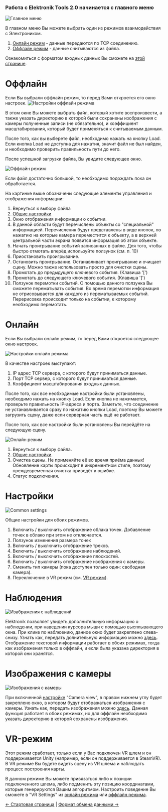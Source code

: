 ### Работа с Elektronik Tools 2.0 начинается с главного меню
![Главное меню](MainMenu.png)

В главном меню Вы можете выбрать один из режимов взаимодействия с Электроником.
1. [Онлайн режим](#Онлайн) - данные передаются по TCP соединению.
2. [Оффлайн режим](#Оффлайн) - данные считываются из файла.

Ознакомиться с форматом входных данных Вы сможете на [этой странице](Data-RU.md).

# Оффлайн

Если Вы выбрали оффлайн режим, то перед Вами откроется его окно настроек.
![Настройки оффлайн режима](OfflineMenu.png)

В этом окне Вы можете выбрать файл, который хотите воспроизвести, 
а также указать директорию в которой были сохранены изображения с камеры полученные записи (не обязательно), 
и коэффициент масштабирования, который будет применяться к считываемым данным.

После того, как вы выберете файл, необходимо нажать на кнопку Load. 
Если кнопка Load не доступна для нажатия, значит файл не был найден, и необходимо проверить правильность пути до него.

После успешной загрузки файла, Вы увидите следующее окно.

![Оффлайн режим](OfflineMode.png)

Если файл достаточно большой, то необходимо подождать пока он обработается.

На картинке выше обозначены следующие элементы управления и отображения информации:

1. Вернуться к выбору файла
2. [Общие настройки](#Настройки)
3. Окно отображения информации о событии.
4. В данной области будут перечислены объекты со "специальной" информацией. 
    Перечисления будут представлены в виде кнопок, по нажатию на которые камера переместится к объекту, 
    а в верхней центральной части экрана появится информация об этом объекте.
5. Начать проигрывание событий записанных в файле. Для того, чтобы быстро отмотать вперёд используйте ползунок (см. п. 10)
6. Приостановить проигрывание.
7. Остановить проигрывание. Останавливает проигрывание и очищает сцену. Можно также использовать просто для очистки сцены.
8. Промотать до предыдущего ключевого события. (Клавиша '[')
9. Промотать до следующего ключевого события. (Клавиша ']')
10. Ползунок перемотки событий. С помощью данного ползунка Вы сможете перематывать события. 
    Во время перемотки информация не отрисовывается для каждого из перематываемых событий. 
    Перерисовка происходит только на событии, к которому необходимо перемотать. 

# Онлайн

Если Вы выбрали онлайн режим, то перед Вами откроется следующее окно настроек.

![Настройки онлайн режима](OnlineMenu.png)

В качестве настроек выступают:

1. IP адрес TCP сервера, с которого будут приниматься данные.
2. Порт TCP сервер, с которого будут приниматься данные.
3. Коэффициент масштабирования входных данных.


После того, как все необходимые настройки были установлены, необходимо нажать на кнопку Load.
Если кнопка не нажимается, проверьте правильность IP-адреса и порта. Заметьте, что соединение 
не устанавливается сразу по нажатию кнопки Load, поэтому Вы можете загрузить сцену, даже если серверная часть ещё не работает.

После того, как все настройки были установлены Вы перейдёте на следующую сцену.

![Онлайн режим](OnlineMode.png)

1. Вернуться к выбору файла.
2. [Общие настройки](#Настройки).
3. Очистка сцены. Не применяйте её во время приёма данных! 
   Обновление карты происходит в инкрементном стиле, поэтому преждевременная очистка приведёт к ошибке.
4. Статус подключения.

# Настройки

![Common settings](CommonSettings.png)

Общие настройки для обоих режимов.

1. Включить / выключить отображение облака точек. Добавление точек в облако при этом не отключается.
2. Ползунок изменения размера точек
3. Включить / выключить отображение треков.
4. Включить / выключить отображение наблюдений.
5. Включить / выключить отображение плоскостей.
6. Включить / выключить отображение изображения с камеры.
7. Сменить тип камеры (пока доступен только один: свободная камера).
8. Переключение в VR режим (см. [VR режим](#VR-режим)).

# Наблюдения

![Изабражения с наблюдений](Observations.png)

Elektronik позволяет увидеть дополнительную информацию о наблюдении, при наведении курсора мыши с помощью высплывающего окна.
При клике по наблюению, данное окно будет закреплено слева-снизу.
Узнать как, передать долнительную информацию можно [здесь](Data-RU.md#Наблюдения).
Отображение текстовой информации работает в обоих режимах, тогда как изображения только в оффлайн, 
и если была указана директория в которой они хранятся.

# Изображения с камеры

![Изображения с камеры](Camera.png)

При включенной [настройке](Настройки) "Camera view", в правом нижнем углу будет закреплено окно,
в котором будут отображаться изображения с камеры.
Узнать как, передать изображения можно [здесь](Data-RU.md#Пакеты%20с%20изображением).
Данная функция работает в обоих режимах, но для оффлайн необходимо указать директорию в которой сохранены изображения.

# VR-режим

Этот режим сработает, только если у Вас подключен VR шлем и он поддерживается Unity 
(например, если он поддерживается в SteamVR). В VR режиме Вы будете видеть сцену из VR шлема и наблюдать процесс построения карты.

В данном режиме Вы можете привязаться либо к позиции подключенного шлема, либо подменить эту позицию координатами, 
которые генерируются Вашим алгоритмом. Настроить поведение Вы сможете в "VR Settings" из 
[онлайн режима](#Онлайн) или [оффлайн режима](#Оффлайн).

[<- Стартовая страница](Home-RU.md) | [Формат обмена данными ->](Data-RU.md)